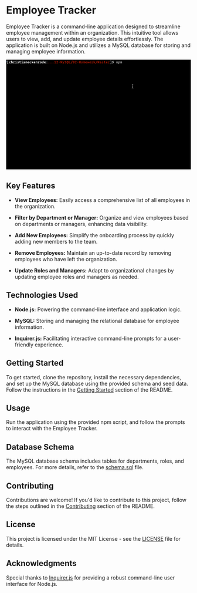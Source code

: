 # Employee Tracker

Employee Tracker is a command-line application designed to streamline employee management within an organization. This intuitive tool allows users to view, add, and update employee details effortlessly. The application is built on Node.js and utilizes a MySQL database for storing and managing employee information.

![Employee Tracker Demo](./assets/employee-tracker.gif)

## Key Features

- **View Employees:** Easily access a comprehensive list of all employees in the organization.
  
- **Filter by Department or Manager:** Organize and view employees based on departments or managers, enhancing data visibility.
  
- **Add New Employees:** Simplify the onboarding process by quickly adding new members to the team.
  
- **Remove Employees:** Maintain an up-to-date record by removing employees who have left the organization.
  
- **Update Roles and Managers:** Adapt to organizational changes by updating employee roles and managers as needed.

## Technologies Used

- **Node.js:** Powering the command-line interface and application logic.
  
- **MySQL:** Storing and managing the relational database for employee information.
  
- **Inquirer.js:** Facilitating interactive command-line prompts for a user-friendly experience.

## Getting Started

To get started, clone the repository, install the necessary dependencies, and set up the MySQL database using the provided schema and seed data. Follow the instructions in the [Getting Started](#getting-started) section of the README.

## Usage

Run the application using the provided npm script, and follow the prompts to interact with the Employee Tracker.

## Database Schema

The MySQL database schema includes tables for departments, roles, and employees. For more details, refer to the [schema.sql](schema.sql) file.

## Contributing

Contributions are welcome! If you'd like to contribute to this project, follow the steps outlined in the [Contributing](#contributing) section of the README.

## License

This project is licensed under the MIT License - see the [LICENSE](LICENSE) file for details.

## Acknowledgments

Special thanks to [Inquirer.js](https://www.npmjs.com/package/inquirer) for providing a robust command-line user interface for Node.js.



